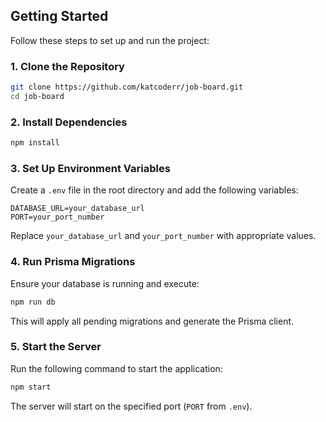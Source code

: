 ## Getting Started

Follow these steps to set up and run the project:

### 1. Clone the Repository
```bash
git clone https://github.com/katcoderr/job-board.git
cd job-board
```

### 2. Install Dependencies
```bash
npm install
```

### 3. Set Up Environment Variables

Create a `.env` file in the root directory and add the following variables:

```env
DATABASE_URL=your_database_url
PORT=your_port_number
```
Replace `your_database_url` and `your_port_number` with appropriate values.

### 4. Run Prisma Migrations

Ensure your database is running and execute:

```bash
npm run db
```

This will apply all pending migrations and generate the Prisma client.

### 5. Start the Server

Run the following command to start the application:

```bash
npm start
```

The server will start on the specified port (`PORT` from `.env`).